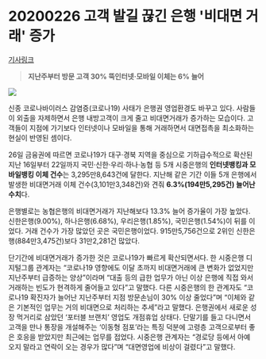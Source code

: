 # 20200226 고객 발길 끊긴 은행 '비대면 거래' 증가

[기사링크](<https://news.naver.com/main/read.nhn?mode=LS2D&mid=shm&sid1=101&sid2=259&oid=011&aid=0003700986>)



> **지난주부터 방문 고객 30% 뚝인터넷·모바일 이체는 6% 늘어**



![](https://imgnews.pstatic.net/image/011/2020/02/26/0003700986_001_20200226232237493.jpg?type=w647)



  신종 코로나바이러스 감염증(코로나19) 사태가 은행권 영업환경도 바꾸고 있다. 사람들이 외출을 자제하면서 은행 내방고객이 크게 줄고 비대면거래가 증가하는 모습이다. 고객들이 지점에 가기보다 인터넷이나 모바일을 통해 거래하면서 대면접촉을 최소화하는 현실이 반영된 셈이다.

26일 금융권에 따르면 코로나19가 대구·경북 지역을 중심으로 기하급수적으로 확산된 지난 16일부터 22일까지 국민·신한·우리·하나·농협 등 5개 시중은행의 **인터넷뱅킹과 모바일뱅킹 이체 건수**는 3,295만8,643건에 달한다. 지난해 같은 기간 이들 5개 은행에서 발생한 비대면거래 이체 건수(3,101만3,348건)와 견줘 **6.3%(194만5,295건) 늘어난 수치**다.

은행별로는 농협은행의 비대면거래가 지난해보다 13.3% 늘어 증가율이 가장 높았다. 신한은행(9.00%), 하나은행(6.68%), 우리은행(1.85%), 국민은행(1.54%)이 뒤를 이었다. 거래 건수가 가장 많았던 곳은 국민은행이었다. 915만5,756건으로 2위인 신한은행(884만3,475건)보다 31만2,281건 많았다.

단기간에 비대면거래가 증가한 것은 코로나19가 빠르게 확산되면서다. 한 시중은행 디지털그룹 관계자는 “코로나19 영향에도 이달 초까지 비대면거래에 큰 변화가 없었지만 지난주부터 급증하는 양상”이라며 “대출 등의 급한 업무가 아닌 이상 은행에 직접 와서 거래하는 빈도가 현격하게 줄어들고 있다”고 말했다. 다른 시중은행의 한 관계자도 “코로나19 확진자가 늘어난 지난주부터 지점 방문손님이 30% 이상 줄었다”며 “이체와 같은 기본적인 업무는 거의 비대면으로 처리하는 추세”라고 말했다. 은행권에서 새로운 성장 먹거리로 삼았던 ‘포터블 브랜치’ 영업도 개점휴업 상태다. 단말기를 들고 다니면서 고객을 만나 통장을 개설해주는 ‘이동형 점포’라는 특징 덕분에 고령층 고객으로부터 좋은 호응을 받았지만 최근에는 업무를 접었다. 시중은행 관계자는 “경로당 등에서 아예 오지 말라고 연락이 오는 경우가 많다”며 “대면영업에 비상이 걸렸다”고 말했다.  
